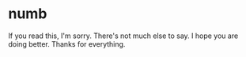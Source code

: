 <!DOCTYPE html>
<html>
<body>

<h1>numb</h1>

<p>If you read this, I'm sorry. There's not much else to say. I hope you are doing better. Thanks for everything.</p>

</body>
</html>
